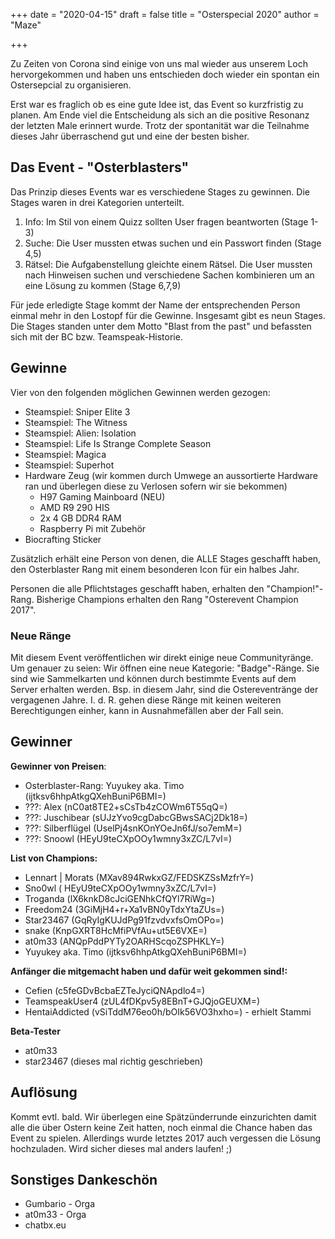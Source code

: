 +++
date = "2020-04-15"
draft = false
title = "Osterspecial 2020"
author = "Maze"

+++

Zu Zeiten von Corona sind einige von uns mal wieder aus unserem Loch hervorgekommen und haben uns entschieden doch wieder ein spontan ein Ostersepcial zu organisieren. 

Erst war es fraglich ob es eine gute Idee ist, das Event so kurzfristig zu planen. Am Ende viel die Entscheidung als sich an die positive Resonanz der letzten Male erinnert wurde. Trotz der spontanität war die Teilnahme dieses Jahr überraschend gut und eine der besten bisher. 

## Das Event - "Osterblasters"
Das Prinzip dieses Events war es verschiedene Stages zu gewinnen. Die Stages waren in drei Kategorien unterteilt.

1. Info: Im Stil von einem Quizz sollten User fragen beantworten (Stage 1-3)
2. Suche: Die User mussten etwas suchen und ein Passwort finden (Stage 4,5)
3. Rätsel: Die Aufgabenstellung gleichte einem Rätsel. Die User mussten nach Hinweisen suchen und verschiedene Sachen kombinieren um an eine Lösung zu kommen (Stage 6,7,9)

Für jede erledigte Stage kommt der Name der entsprechenden Person einmal mehr in den Lostopf für die Gewinne. Insgesamt gibt es neun Stages. 
Die Stages standen unter dem Motto "Blast from the past" und befassten sich mit der BC bzw. Teamspeak-Historie. 

## Gewinne

Vier von den folgenden möglichen Gewinnen werden gezogen:

- Steamspiel: Sniper Elite 3
- Steamspiel: The Witness
- Steamspiel: Alien: Isolation
- Steamspiel: Life Is Strange Complete Season
- Steamspiel: Magica
- Steamspiel: Superhot
- Hardware Zeug (wir kommen durch Umwege an aussortierte Hardware ran und überlegen diese zu Verlosen sofern wir sie bekommen)
    - H97 Gaming Mainboard (NEU)
    - AMD R9 290 HIS
    - 2x 4 GB DDR4 RAM
    - Raspberry Pi mit Zubehör
- Biocrafting Sticker

Zusätzlich erhält eine Person von denen, die ALLE Stages geschafft haben, den Osterblaster Rang mit einem besonderen Icon für ein halbes Jahr. 

Personen die alle Pflichtstages geschafft haben, erhalten den "Champion!"-Rang. Bisherige Champions erhalten den Rang "Osterevent Champion 2017". 

### Neue Ränge
Mit diesem Event veröffentlichen wir direkt einige neue Communityränge. Um genauer zu seien: Wir öffnen eine neue Kategorie: "Badge"-Ränge. Sie sind wie Sammelkarten und können durch bestimmte Events auf dem Server erhalten werden. Bsp. in diesem Jahr, sind die Ostereventränge der vergagenen Jahre. 
I. d. R. gehen diese Ränge mit keinen weiteren Berechtigungen einher, kann in Ausnahmefällen aber der Fall sein. 


## Gewinner
**Gewinner von Preisen**:
- Osterblaster-Rang: Yuyukey aka. Timo (ijtksv6hhpAtkgQXehBuniP6BMI=)
- ???: Alex (nC0at8TE2+sCsTb4zCOWm6T55qQ=)
- ???: Juschibear (sUJzYvo9cgDabcGBwsSACj2Dk18=)
- ???: Silberflügel (UselPj4snKOnYOeJn6fJ/so7emM=)
- ???: Snoowl (HEyU9teCXpOOy1wmny3xZC/L7vI=)

**List von Champions:**
- Lennart | Morats (MXav894RwkxGZ/FEDSKZSsMzfrY=)
- Sno0wl ( HEyU9teCXpOOy1wmny3xZC/L7vI=)
- Troganda (lX6knkD8cJciGENhkCfQYl7RiWg=)
- Freedom24 (3GiMjH4+r+Xa1vBN0yTdxYtaZUs=)
- Star23467 (GqRyIgKUJdPg91fzvdvxfsOmOPo=)
- snake (KnpGXRT8HcMfiPVfAu+ut5E6VXE=)
- at0m33 (ANQpPddPYTy2OARHScqoZSPHKLY=)
- Yuyukey aka. Timo (ijtksv6hhpAtkgQXehBuniP6BMI=)

**Anfänger die mitgemacht haben und dafür weit gekommen sind!:**
- Cefien (c5feGDvBcbaEZTeJyciQNApdlo4=)
- TeamspeakUser4 (zUL4fDKpv5y8EBnT+GJQjoGEUXM=)
- HentaiAddicted (vSiTddM76eo0h/bOIk56VO3hxho=) - erhielt Stammi

**Beta-Tester**
- at0m33
- star23467 (dieses mal richtig geschrieben)

## Auflösung

Kommt evtl. bald. Wir überlegen eine Spätzünderrunde einzurichten damit alle die über Ostern keine Zeit hatten, noch einmal die Chance haben das Event zu spielen. 
Allerdings wurde letztes 2017 auch vergessen die Lösung hochzuladen. Wird sicher dieses mal anders laufen! ;)

## Sonstiges Dankeschön

- Gumbario - Orga
- at0m33 - Orga
- chatbx.eu
